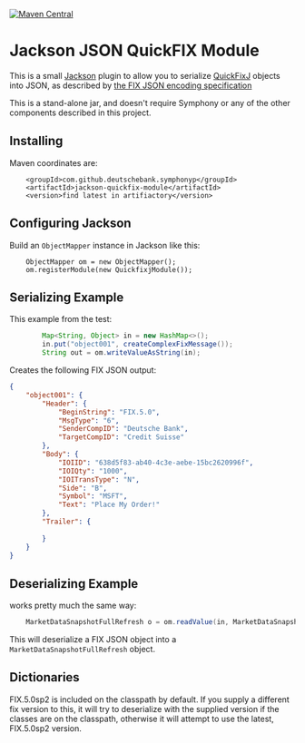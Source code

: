 [![Maven Central](https://img.shields.io/maven-central/v/com.github.deutschebank.symphony/symphony-java-toolkit)](https://search.maven.org/search?q=com.github.deutschebank.symphony)

# Jackson JSON QuickFIX Module

This is a small [Jackson](https://github.com/FasterXML/jackson) plugin to allow you to serialize [QuickFixJ](https://www.quickfixj.org/) objects into JSON, as described by [the FIX JSON encoding specification](https://github.com/FIXTradingCommunity/fix-json-encoding-spec/blob/master/Encoding_FIX_using_JSON-User_Guide.md)

This is a stand-alone jar, and doesn't require Symphony or any of the other components described in this project.

## Installing

Maven coordinates are:

```
	<groupId>com.github.deutschebank.symphonyp</groupId>
	<artifactId>jackson-quickfix-module</artifactId>
	<version>find latest in artifiactory</version>
```

## Configuring Jackson

Build an `ObjectMapper` instance in Jackson like this:

```
	ObjectMapper om = new ObjectMapper();
	om.registerModule(new QuickfixjModule());
```


## Serializing Example

This example from the test:

```java
		Map<String, Object> in = new HashMap<>();
		in.put("object001", createComplexFixMessage());
		String out = om.writeValueAsString(in);
```

Creates the following FIX JSON output:

```json
{
	"object001": {
		"Header": {
			"BeginString": "FIX.5.0",
			"MsgType": "6",
			"SenderCompID": "Deutsche Bank",
			"TargetCompID": "Credit Suisse"
		},
		"Body": {
			"IOIID": "638d5f83-ab40-4c3e-aebe-15bc2620996f",
			"IOIQty": "1000",
			"IOITransType": "N",
			"Side": "B",
			"Symbol": "MSFT",
			"Text": "Place My Order!"
		},
		"Trailer": {
			
		}
	}
}
```

## Deserializing Example

works pretty much the same way:

```java
	MarketDataSnapshotFullRefresh o = om.readValue(in, MarketDataSnapshotFullRefresh.class);
```


This will deserialize a FIX JSON object into a `MarketDataSnapshotFullRefresh` object.

## Dictionaries

FIX.5.0sp2 is included on the classpath by default.  If you supply a different fix version to this, it will try to deserialize with the supplied version if the classes are on the classpath, otherwise it will attempt to use the latest, FIX.5.0sp2 version.



